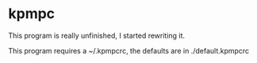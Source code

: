 # kpmpc

This program is really unfinished, I started rewriting it.

This program requires a ~/.kpmpcrc, the defaults are in ./default.kpmpcrc

